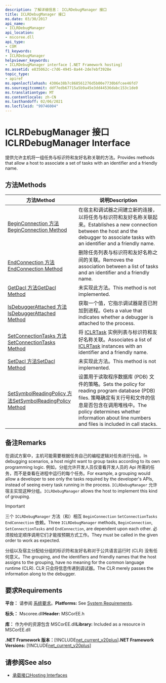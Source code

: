 ```yaml
---
description: 了解详细信息： ICLRDebugManager 接口
title: ICLRDebugManager 接口
ms.date: 03/30/2017
api_name:
- ICLRDebugManager
api_location:
- mscoree.dll
api_type:
- COM
f1_keywords:
- ICLRDebugManager
helpviewer_keywords:
- ICLRDebugManager interface [.NET Framework hosting]
ms.assetid: e835062c-c7d6-4945-8a44-2de7ebf3928e
topic_type:
- apiref
ms.openlocfilehash: 4306e38b7c868561276d5b00e7730b6fcee46fd7
ms.sourcegitcommit: ddf7edb67715a5b9a45e3dd44536dabc153c1de0
ms.translationtype: MT
ms.contentlocale: zh-CN
ms.lasthandoff: 02/06/2021
ms.locfileid: "99746004"
---
```

# <a name="iclrdebugmanager-interface"></a><span data-ttu-id="d1419-103">ICLRDebugManager 接口</span><span class="sxs-lookup"><span data-stu-id="d1419-103">ICLRDebugManager Interface</span></span>

<span data-ttu-id="d1419-104">提供允许主机将一组任务与标识符和友好名称关联的方法。</span><span class="sxs-lookup"><span data-stu-id="d1419-104">Provides methods that allow a host to associate a set of tasks with an identifier and a friendly name.</span></span>  
  
## <a name="methods"></a><span data-ttu-id="d1419-105">方法</span><span class="sxs-lookup"><span data-stu-id="d1419-105">Methods</span></span>  
  
|<span data-ttu-id="d1419-106">方法</span><span class="sxs-lookup"><span data-stu-id="d1419-106">Method</span></span>|<span data-ttu-id="d1419-107">说明</span><span class="sxs-lookup"><span data-stu-id="d1419-107">Description</span></span>|  
|------------|-----------------|  
|[<span data-ttu-id="d1419-108">BeginConnection 方法</span><span class="sxs-lookup"><span data-stu-id="d1419-108">BeginConnection Method</span></span>](iclrdebugmanager-beginconnection-method.md)|<span data-ttu-id="d1419-109">在宿主和调试器之间建立新的连接，以将任务与标识符和友好名称关联起来。</span><span class="sxs-lookup"><span data-stu-id="d1419-109">Establishes a new connection between the host and the debugger to associate tasks with an identifier and a friendly name.</span></span>|  
|[<span data-ttu-id="d1419-110">EndConnection 方法</span><span class="sxs-lookup"><span data-stu-id="d1419-110">EndConnection Method</span></span>](iclrdebugmanager-endconnection-method.md)|<span data-ttu-id="d1419-111">删除任务列表与标识符和友好名称之间的关联。</span><span class="sxs-lookup"><span data-stu-id="d1419-111">Removes the association between a list of tasks and an identifier and a friendly name.</span></span>|  
|[<span data-ttu-id="d1419-112">GetDacl 方法</span><span class="sxs-lookup"><span data-stu-id="d1419-112">GetDacl Method</span></span>](iclrdebugmanager-getdacl-method.md)|<span data-ttu-id="d1419-113">未实现此方法。</span><span class="sxs-lookup"><span data-stu-id="d1419-113">This method is not implemented.</span></span>|  
|[<span data-ttu-id="d1419-114">IsDebuggerAttached 方法</span><span class="sxs-lookup"><span data-stu-id="d1419-114">IsDebuggerAttached Method</span></span>](iclrdebugmanager-isdebuggerattached-method.md)|<span data-ttu-id="d1419-115">获取一个值，它指示调试器是否已附加到进程。</span><span class="sxs-lookup"><span data-stu-id="d1419-115">Gets a value that indicates whether a debugger is attached to the process.</span></span>|  
|[<span data-ttu-id="d1419-116">SetConnectionTasks 方法</span><span class="sxs-lookup"><span data-stu-id="d1419-116">SetConnectionTasks Method</span></span>](iclrdebugmanager-setconnectiontasks-method.md)|<span data-ttu-id="d1419-117">将 [ICLRTask](iclrtask-interface.md) 实例列表与标识符和友好名称关联。</span><span class="sxs-lookup"><span data-stu-id="d1419-117">Associates a list of [ICLRTask](iclrtask-interface.md) instances with an identifier and a friendly name.</span></span>|  
|[<span data-ttu-id="d1419-118">SetDacl 方法</span><span class="sxs-lookup"><span data-stu-id="d1419-118">SetDacl Method</span></span>](iclrdebugmanager-setdacl-method.md)|<span data-ttu-id="d1419-119">未实现此方法。</span><span class="sxs-lookup"><span data-stu-id="d1419-119">This method is not implemented.</span></span>|  
|[<span data-ttu-id="d1419-120">SetSymbolReadingPolicy 方法</span><span class="sxs-lookup"><span data-stu-id="d1419-120">SetSymbolReadingPolicy Method</span></span>](iclrdebugmanager-setsymbolreadingpolicy-method.md)|<span data-ttu-id="d1419-121">设置用于读取程序数据库 (PDB) 文件的策略。</span><span class="sxs-lookup"><span data-stu-id="d1419-121">Sets the policy for reading program database (PDB) files.</span></span> <span data-ttu-id="d1419-122">策略确定有关行号和文件的信息是否包含在调用堆栈中。</span><span class="sxs-lookup"><span data-stu-id="d1419-122">The policy determines whether information about line numbers and files is included in call stacks.</span></span>|  
  
## <a name="remarks"></a><span data-ttu-id="d1419-123">备注</span><span class="sxs-lookup"><span data-stu-id="d1419-123">Remarks</span></span>  

 <span data-ttu-id="d1419-124">在调试方案中，主机可能需要根据任务自己的编程逻辑对任务进行分组。</span><span class="sxs-lookup"><span data-stu-id="d1419-124">In debugging scenarios, a host might want to group tasks according to its own programming logic.</span></span> <span data-ttu-id="d1419-125">例如，分组允许开发人员仅查看开发人员的 Api 所需的任务，而不是查看在进程中运行的每个任务。</span><span class="sxs-lookup"><span data-stu-id="d1419-125">For example, a grouping would allow a developer to see only the tasks required by the developer's APIs, instead of seeing every task running in the process.</span></span> <span data-ttu-id="d1419-126">`ICLRDebugManager` 允许宿主实现这种分组。</span><span class="sxs-lookup"><span data-stu-id="d1419-126">`ICLRDebugManager` allows the host to implement this kind of grouping.</span></span>  
  
> [!IMPORTANT]
> <span data-ttu-id="d1419-127">三个 `ICLRDebugManager` 方法（和）相互 `BeginConnection` `SetConnectionTasks` `EndConnection` 依赖。</span><span class="sxs-lookup"><span data-stu-id="d1419-127">Three `ICLRDebugManager` methods, `BeginConnection`, `SetConnectionTasks` and `EndConnection`, are dependent upon each other.</span></span> <span data-ttu-id="d1419-128">必须按给定顺序调用它们才能按预期方式工作。</span><span class="sxs-lookup"><span data-stu-id="d1419-128">They must be called in the given order to work as expected.</span></span>  
  
 <span data-ttu-id="d1419-129">分组以及宿主分配给分组的标识符和友好名称对于公共语言运行时 (CLR) 没有任何意义。</span><span class="sxs-lookup"><span data-stu-id="d1419-129">The grouping, and the identifiers and friendly names that the host assigns to the grouping, have no meaning for the common language runtime (CLR).</span></span> <span data-ttu-id="d1419-130">CLR 只会将信息传递到调试器。</span><span class="sxs-lookup"><span data-stu-id="d1419-130">The CLR merely passes the information along to the debugger.</span></span>  
  
## <a name="requirements"></a><span data-ttu-id="d1419-131">要求</span><span class="sxs-lookup"><span data-stu-id="d1419-131">Requirements</span></span>  

 <span data-ttu-id="d1419-132">**平台：** 请参阅 [系统要求](../../get-started/system-requirements.md)。</span><span class="sxs-lookup"><span data-stu-id="d1419-132">**Platforms:** See [System Requirements](../../get-started/system-requirements.md).</span></span>  
  
 <span data-ttu-id="d1419-133">**标头：** Mscoree.dll</span><span class="sxs-lookup"><span data-stu-id="d1419-133">**Header:** MSCorEE.h</span></span>  
  
 <span data-ttu-id="d1419-134">**库：** 作为中的资源包含 MSCorEE.dll</span><span class="sxs-lookup"><span data-stu-id="d1419-134">**Library:** Included as a resource in MSCorEE.dll</span></span>  
  
 <span data-ttu-id="d1419-135">**.NET Framework 版本：**[!INCLUDE[net_current_v20plus](../../../../includes/net-current-v20plus-md.md)]</span><span class="sxs-lookup"><span data-stu-id="d1419-135">**.NET Framework Versions:** [!INCLUDE[net_current_v20plus](../../../../includes/net-current-v20plus-md.md)]</span></span>  
  
## <a name="see-also"></a><span data-ttu-id="d1419-136">请参阅</span><span class="sxs-lookup"><span data-stu-id="d1419-136">See also</span></span>

- [<span data-ttu-id="d1419-137">承载接口</span><span class="sxs-lookup"><span data-stu-id="d1419-137">Hosting Interfaces</span></span>](hosting-interfaces.md)
